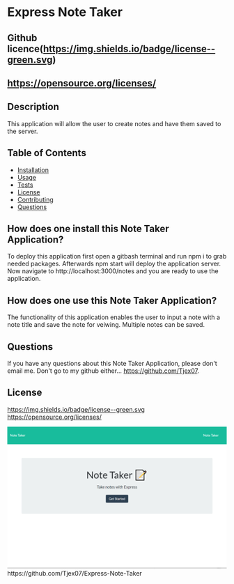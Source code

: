 # Express Note Taker
  ## Github licence(https://img.shields.io/badge/license--green.svg)
  ## https://opensource.org/licenses/
  
  ## Description 
  This application will allow the user to create notes and have them saved to the server.
  ## Table of Contents 
  * [Installation](#installation)
  * [Usage](#usage)
  * [Tests](#tests)
  * [License](#license)
  * [Contributing](#contributing)
  * [Questions](#questions)
  
  ## How does one install this Note Taker Application? 
  To deploy this application first open a gitbash terminal and run npm i to grab needed packages.  Afterwards npm start will deploy the application server.  Now navigate to http://localhost:3000/notes and you are ready to use the application.

  ## How does one use this Note Taker Application? 
  The functionality of this application enables the user to input a note with a note title and save the note for veiwing.  Multiple notes can be saved.
  

  ## Questions 
  If you have any questions about this Note Taker Application, please don't email me. Don't go to my github either... https://github.com/Tjex07.

  ## License
 https://img.shields.io/badge/license--green.svg
https://opensource.org/licenses/
  

  <img src= "./zAssets/app.png">
  https://github.com/Tjex07/Express-Note-Taker